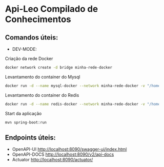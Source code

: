 # Api-Leo Compilado de Conhecimentos

## Comandos úteis:

* DEV-MODE:

Criação da rede Docker
```bash
docker network create -d bridge minha-rede-docker
```
Levantamento do container do Mysql
```bash
docker run -d --name mysql-docker --network minha-rede-docker -v "/home/leonardo/Music/workspace-leo/DockerVolumes/MySQL:/var/lib/mysql" -e MYSQL_ROOT_PASSWORD=senhaSegura -e MYSQL_DATABASE=dbDev -p 3306:3306 mysql:latest
```
Levantamento do container do Redis
```bash
docker run -d --name redis-docker --network minha-rede-docker -v "/home/leonardo/Music/workspace-leo/DockerVolumes/Redis:/usr/local/etc/Redis" -p 6379:6379 redis:latest
```

Start da aplicação
```bash
mvn spring-boot:run
```
## Endpoints úteis:

* OpenAPI-UI <http://localhost:8090/swagger-ui/index.html>
* OpenAPI-DOCS <http://localhost:8090/v2/api-docs>
* Actuator <http://localhost:8090/actuator/>